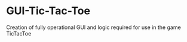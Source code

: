 # GUI-Tic-Tac-Toe

Creation of fully operational GUI and logic required for use in the game TicTacToe
